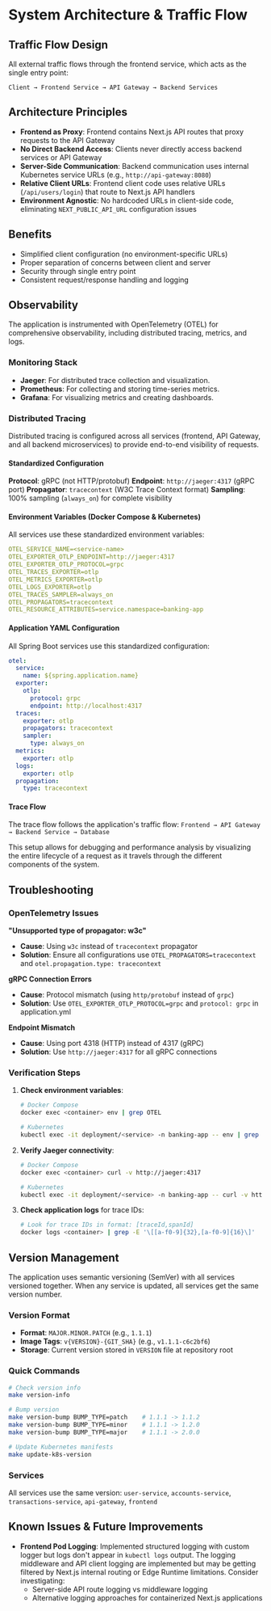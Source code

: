 # System Architecture & Traffic Flow

## Traffic Flow Design
All external traffic flows through the frontend service, which acts as the single entry point:

```
Client → Frontend Service → API Gateway → Backend Services
```

## Architecture Principles

- **Frontend as Proxy**: Frontend contains Next.js API routes that proxy requests to the API Gateway
- **No Direct Backend Access**: Clients never directly access backend services or API Gateway
- **Server-Side Communication**: Backend communication uses internal Kubernetes service URLs (e.g., `http://api-gateway:8080`)
- **Relative Client URLs**: Frontend client code uses relative URLs (`/api/users/login`) that route to Next.js API handlers
- **Environment Agnostic**: No hardcoded URLs in client-side code, eliminating `NEXT_PUBLIC_API_URL` configuration issues

## Benefits

- Simplified client configuration (no environment-specific URLs)
- Proper separation of concerns between client and server
- Security through single entry point
- Consistent request/response handling and logging

## Observability

The application is instrumented with OpenTelemetry (OTEL) for comprehensive observability, including distributed tracing, metrics, and logs.

### Monitoring Stack

- **Jaeger**: For distributed trace collection and visualization.
- **Prometheus**: For collecting and storing time-series metrics.
- **Grafana**: For visualizing metrics and creating dashboards.

### Distributed Tracing

Distributed tracing is configured across all services (frontend, API Gateway, and all backend microservices) to provide end-to-end visibility of requests.

#### Standardized Configuration

**Protocol**: gRPC (not HTTP/protobuf)
**Endpoint**: `http://jaeger:4317` (gRPC port)
**Propagator**: `tracecontext` (W3C Trace Context format)
**Sampling**: 100% sampling (`always_on`) for complete visibility

#### Environment Variables (Docker Compose & Kubernetes)

All services use these standardized environment variables:

```yaml
OTEL_SERVICE_NAME=<service-name>
OTEL_EXPORTER_OTLP_ENDPOINT=http://jaeger:4317
OTEL_EXPORTER_OTLP_PROTOCOL=grpc
OTEL_TRACES_EXPORTER=otlp
OTEL_METRICS_EXPORTER=otlp
OTEL_LOGS_EXPORTER=otlp
OTEL_TRACES_SAMPLER=always_on
OTEL_PROPAGATORS=tracecontext
OTEL_RESOURCE_ATTRIBUTES=service.namespace=banking-app
```

#### Application YAML Configuration

All Spring Boot services use this standardized configuration:

```yaml
otel:
  service:
    name: ${spring.application.name}
  exporter:
    otlp:
      protocol: grpc
      endpoint: http://localhost:4317
  traces:
    exporter: otlp
    propagators: tracecontext
    sampler:
      type: always_on
  metrics:
    exporter: otlp
  logs:
    exporter: otlp
  propagation:
    type: tracecontext
```

#### Trace Flow

The trace flow follows the application's traffic flow:
`Frontend → API Gateway → Backend Service → Database`

This setup allows for debugging and performance analysis by visualizing the entire lifecycle of a request as it travels through the different components of the system.

## Troubleshooting

### OpenTelemetry Issues

**"Unsupported type of propagator: w3c"**
- **Cause**: Using `w3c` instead of `tracecontext` propagator
- **Solution**: Ensure all configurations use `OTEL_PROPAGATORS=tracecontext` and `otel.propagation.type: tracecontext`

**gRPC Connection Errors**
- **Cause**: Protocol mismatch (using `http/protobuf` instead of `grpc`)
- **Solution**: Use `OTEL_EXPORTER_OTLP_PROTOCOL=grpc` and `protocol: grpc` in application.yml

**Endpoint Mismatch**
- **Cause**: Using port 4318 (HTTP) instead of 4317 (gRPC)
- **Solution**: Use `http://jaeger:4317` for all gRPC connections

### Verification Steps

1. **Check environment variables**:
   ```bash
   # Docker Compose
   docker exec <container> env | grep OTEL
   
   # Kubernetes
   kubectl exec -it deployment/<service> -n banking-app -- env | grep OTEL
   ```

2. **Verify Jaeger connectivity**:
   ```bash
   # Docker Compose
   docker exec <container> curl -v http://jaeger:4317
   
   # Kubernetes
   kubectl exec -it deployment/<service> -n banking-app -- curl -v http://jaeger:4317
   ```

3. **Check application logs** for trace IDs:
   ```bash
   # Look for trace IDs in format: [traceId,spanId]
   docker logs <container> | grep -E '\[[a-f0-9]{32},[a-f0-9]{16}\]'
   ```

## Version Management

The application uses semantic versioning (SemVer) with all services versioned together. When any service is updated, all services get the same version number.

### Version Format
- **Format**: `MAJOR.MINOR.PATCH` (e.g., `1.1.1`)
- **Image Tags**: `v{VERSION}-{GIT_SHA}` (e.g., `v1.1.1-c6c2bf6`)
- **Storage**: Current version stored in `VERSION` file at repository root

### Quick Commands
```bash
# Check version info
make version-info

# Bump version
make version-bump BUMP_TYPE=patch    # 1.1.1 -> 1.1.2
make version-bump BUMP_TYPE=minor    # 1.1.1 -> 1.2.0
make version-bump BUMP_TYPE=major    # 1.1.1 -> 2.0.0

# Update Kubernetes manifests
make update-k8s-version
```

### Services
All services use the same version: `user-service`, `accounts-service`, `transactions-service`, `api-gateway`, `frontend`

## Known Issues & Future Improvements

- **Frontend Pod Logging**: Implemented structured logging with custom logger but logs don't appear in `kubectl logs` output. The logging middleware and API client logging are implemented but may be getting filtered by Next.js internal routing or Edge Runtime limitations. Consider investigating:
  - Server-side API route logging vs middleware logging
  - Alternative logging approaches for containerized Next.js applications